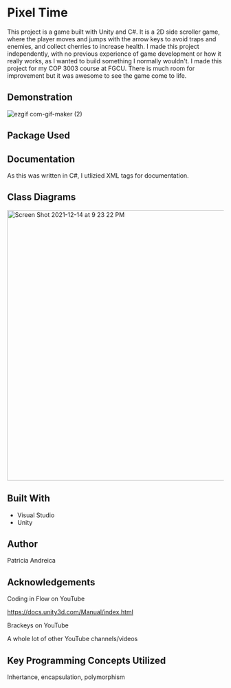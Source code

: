# Pixel Time

This project is a game built with Unity and C#. It is a 2D side scroller game, where the player moves and jumps with the arrow keys to avoid traps and enemies, and collect cherries to increase health. I made this project independently, with no previous experience of game development or how it really works, as I wanted to build something I normally wouldn't. I made this project for my COP 3003 course at FGCU. There is much room for improvement but it was awesome to see the game come to life. 

## Demonstration
![ezgif com-gif-maker (2)](https://user-images.githubusercontent.com/68759170/146253497-3f04e074-f8fe-4c20-b42c-55c6bb0e0c53.gif)

## Package Used

## Documentation
As this was written in C#, I utlizied XML tags for documentation. 

## Class Diagrams
<img width="628" alt="Screen Shot 2021-12-14 at 9 23 22 PM" src="https://user-images.githubusercontent.com/68759170/146254163-49f73fb8-715f-42a4-8ee9-393bcbc0b5e7.png">

## Built With
* Visual Studio
* Unity

## Author
Patricia Andreica

## Acknowledgements
Coding in Flow on YouTube 

https://docs.unity3d.com/Manual/index.html

Brackeys on YouTube

A whole lot of other YouTube channels/videos

## Key Programming Concepts Utilized
Inhertance, encapsulation, polymorphism

